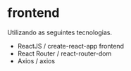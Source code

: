 # frontend

Utilizando as seguintes tecnologias.

- ReactJS / create-react-app frontend
- React Router / react-router-dom
- Axios / axios
